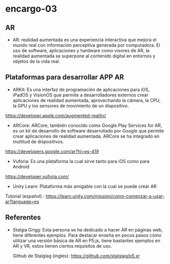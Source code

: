 # encargo-03

## AR

- AR: realidad aumentada es una experiencia interactiva que mejora el mundo real con información perceptiva generada por computadora. El uso de software, aplicaciones y hardware como visores de AR, la realidad aumentada se superpone al contenido digital en entornos y objetos de la vida real.

## Plataformas para desarrollar APP AR

- ARKit: Es una interfaz de programación de aplicaciones para iOS, iPadOS y VisionOS que permite a desarrolladores externos crear aplicaciones de realidad aumentada, aprovechando la cámara, la CPU, la GPU y los sensores de movimiento de un dispositivo.

<https://developer.apple.com/augmented-reality/>

- ARCore: ARCore, también conocido como Google Play Services for AR, es un kit de desarrollo de software desarrollado por Google que permite crear aplicaciones de realidad aumentada. ARCore se ha integrado en multitud de dispositivos.

<https://developers.google.com/ar?hl=es-419>

- Vuforia: Es una plataforma la cual sirve tanto para iOS como para Android

<https://developer.vuforia.com/>

- Unity Learn: Plataforma más amigable con la cual se puede crear AR

Tutorial (español) : <https://learn.unity.com/mission/como-comenzar-a-usar-ar?language=es>

## Referentes

- Stalgia Grigg: Esta persona se ha dedicado a hacer AR en páginas web, tiene diferentes ejemplos. Para destacar enseña en pocos pasos cómo utilizar una versión básica de AR en P5.js, tiene bastantes ejemplos en AR y VR, estos tienen ciertos requisitos de uso.

  Github de Stalgiag (ingles): <https://github.com/stalgiag/p5.xr>

